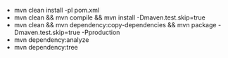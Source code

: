 
+ mvn clean install -pl pom.xml
+ mvn clean && mvn compile && mvn install -Dmaven.test.skip=true
+ mvn clean && mvn dependency:copy-dependencies && mvn package -Dmaven.test.skip=true -Pproduction 
+ mvn dependency:analyze
+ mvn dependency:tree